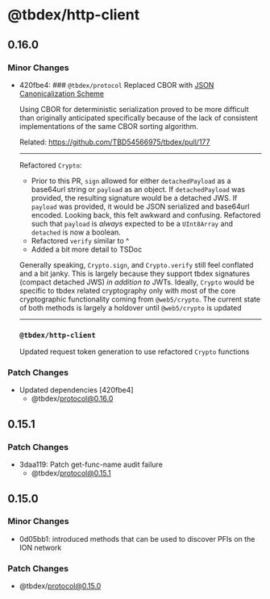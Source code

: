 # @tbdex/http-client

## 0.16.0

### Minor Changes

- 420fbe4: ### `@tbdex/protocol`
  Replaced CBOR with [JSON Canonicalization Scheme](https://datatracker.ietf.org/doc/html/rfc8785)

  Using CBOR for deterministic serialization proved to be more difficult than originally anticipated specifically because of the lack of consistent implementations of the same CBOR sorting algorithm.

  Related: https://github.com/TBD54566975/tbdex/pull/177

  ***

  Refactored `Crypto`:

  - Prior to this PR, `sign` allowed for either `detachedPayload` as a base64url string or `payload` as an object. If `detachedPayload` was provided, the resulting signature would be a detached JWS. If `payload` was provided, it would be JSON serialized and base64url encoded. Looking back, this felt awkward and confusing. Refactored such that `payload` is _always_ expected to be a `UInt8Array` and `detached` is now a boolean.
  - Refactored `verify` similar to ^
  - Added a bit more detail to TSDoc

  Generally speaking, `Crypto.sign`, and `Crypto.verify` still feel conflated and a bit janky. This is largely because they support tbdex signatures (compact detached JWS) _in addition to_ JWTs. Ideally, `Crypto` would be specific to tbdex related cryptography only with most of the core cryptographic functionality coming from `@web5/crypto`. The current state of both methods is largely a holdover until `@web5/crypto` is updated

  ***

  ### `@tbdex/http-client`

  Updated request token generation to use refactored `Crypto` functions

### Patch Changes

- Updated dependencies [420fbe4]
  - @tbdex/protocol@0.16.0

## 0.15.1

### Patch Changes

- 3daa119: Patch get-func-name audit failure
  - @tbdex/protocol@0.15.1

## 0.15.0

### Minor Changes

- 0d05bb1: introduced methods that can be used to discover PFIs on the ION network

### Patch Changes

- @tbdex/protocol@0.15.0
